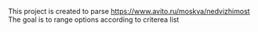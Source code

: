 This project is created to parse https://www.avito.ru/moskva/nedvizhimost
The goal is to range options according to criterea list